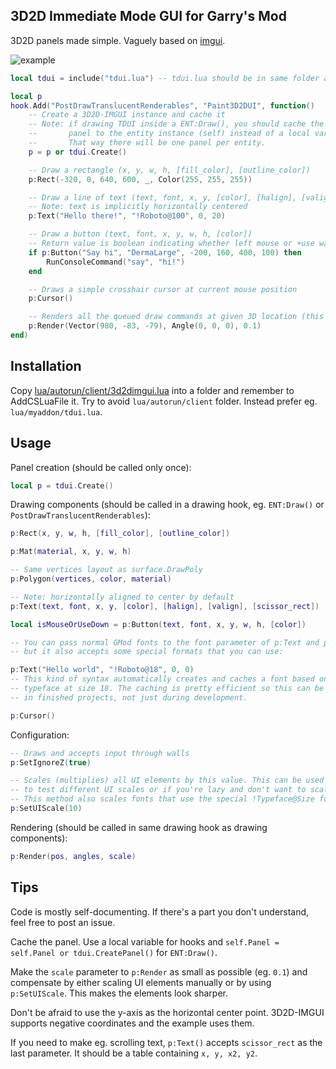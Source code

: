 ## 3D2D Immediate Mode GUI for Garry's Mod

3D2D panels made simple. Vaguely based on [imgui](https://github.com/ocornut/imgui).

![example](http://i.imgur.com/dhjqFZD.jpg)

```lua
local tdui = include("tdui.lua") -- tdui.lua should be in same folder and AddCSLuaFile'd

local p
hook.Add("PostDrawTranslucentRenderables", "Paint3D2DUI", function()
    -- Create a 3D2D-IMGUI instance and cache it
    -- Note: if drawing TDUI inside a ENT:Draw(), you should cache the
    --       panel to the entity instance (self) instead of a local variable.
    --       That way there will be one panel per entity.
    p = p or tdui.Create()

    -- Draw a rectangle (x, y, w, h, [fill_color], [outline_color])
    p:Rect(-320, 0, 640, 600, _, Color(255, 255, 255))

    -- Draw a line of text (text, font, x, y, [color], [halign], [valign])
    -- Note: text is implicitly horizontally centered
    p:Text("Hello there!", "!Roboto@100", 0, 20)

    -- Draw a button (text, font, x, y, w, h, [color])
    -- Return value is boolean indicating whether left mouse or +use was pressed during this frame
    if p:Button("Say hi", "DermaLarge", -200, 160, 400, 100) then
        RunConsoleCommand("say", "hi!")
    end

    -- Draws a simple crosshair cursor at current mouse position
    p:Cursor()

    -- Renders all the queued draw commands at given 3D location (this one's near gm_construct wall)
    p:Render(Vector(980, -83, -79), Angle(0, 0, 0), 0.1)
end)
```

## Installation
Copy [lua/autorun/client/3d2dimgui.lua](../blob/master/lua/autorun/client/3d2dimgui.lua) into a folder and remember to AddCSLuaFile it.
Try to avoid `lua/autorun/client` folder. Instead prefer eg. `lua/myaddon/tdui.lua`.

## Usage
Panel creation (should be called only once):
```lua
local p = tdui.Create()
```

Drawing components (should be called in a drawing hook, eg. ```ENT:Draw()``` or ```PostDrawTranslucentRenderables```):
```lua
p:Rect(x, y, w, h, [fill_color], [outline_color])

p:Mat(material, x, y, w, h)

-- Same vertices layout as surface.DrawPoly
p:Polygon(vertices, color, material)

-- Note: horizontally aligned to center by default
p:Text(text, font, x, y, [color], [halign], [valign], [scissor_rect])

local isMouseOrUseDown = p:Button(text, font, x, y, w, h, [color])

-- You can pass normal GMod fonts to the font parameter of p:Text and p:Button
-- but it also accepts some special formats that you can use:

p:Text("Hello world", "!Roboto@18", 0, 0)
-- This kind of syntax automatically creates and caches a font based on "Roboto"
-- typeface at size 18. The caching is pretty efficient so this can be used even
-- in finished projects, not just during development.

p:Cursor()
```

Configuration:
```lua
-- Draws and accepts input through walls
p:SetIgnoreZ(true)

-- Scales (multiplies) all UI elements by this value. This can be used during development
-- to test different UI scales or if you're lazy and don't want to scale values by hand.
-- This method also scales fonts that use the special !Typeface@Size format
p:SetUIScale(10)
```

Rendering (should be called in same drawing hook as drawing components):
```lua
p:Render(pos, angles, scale)
```

## Tips
Code is mostly self-documenting. If there's a part you don't understand, feel free to post an issue.

Cache the panel. Use a local variable for hooks and ```self.Panel = self.Panel or tdui.CreatePanel()``` for ```ENT:Draw()```.

Make the ```scale``` parameter to ```p:Render``` as small as possible (eg. ```0.1```) and compensate by either scaling UI elements manually or by using ```p:SetUIScale```. This makes the elements look sharper.

Don't be afraid to use the y-axis as the horizontal center point. 3D2D-IMGUI supports negative coordinates and the example uses them.

If you need to make eg. scrolling text, ```p:Text()``` accepts ```scissor_rect``` as the last parameter. It should be a table containing ```x, y, x2, y2```.
